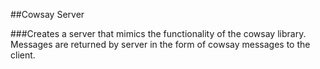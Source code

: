 ##Cowsay Server

###Creates a server that mimics the functionality of the cowsay library. Messages are returned by server in the form of cowsay messages to the client.

